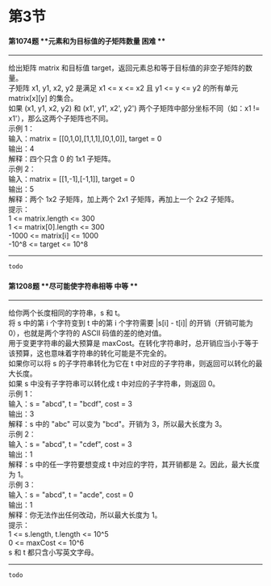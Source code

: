 # 第3节

#### 第1074题	**元素和为目标值的子矩阵数量	困难	**
***
给出矩阵 matrix 和目标值 target，返回元素总和等于目标值的非空子矩阵的数量。<br>子矩阵 x1, y1, x2, y2 是满足 x1 <= x <= x2 且 y1 <= y <= y2 的所有单元 matrix[x][y] 的集合。<br>如果 (x1, y1, x2, y2) 和 (x1', y1', x2', y2') 两个子矩阵中部分坐标不同（如：x1 != x1'），那么这两个子矩阵也不同。<br>示例 1：<br>输入：matrix = [[0,1,0],[1,1,1],[0,1,0]], target = 0<br>输出：4<br>解释：四个只含 0 的 1x1 子矩阵。<br>示例 2：<br>输入：matrix = [[1,-1],[-1,1]], target = 0<br>输出：5<br>解释：两个 1x2 子矩阵，加上两个 2x1 子矩阵，再加上一个 2x2 子矩阵。<br>提示：<br>1 <= matrix.length <= 300<br>1 <= matrix[0].length <= 300<br>-1000 <= matrix[i] <= 1000<br>-10^8 <= target <= 10^8
***

```python
todo
```
#### 第1208题	**尽可能使字符串相等	中等	**
***
给你两个长度相同的字符串，s 和 t。<br>将 s 中的第 i 个字符变到 t 中的第 i 个字符需要 |s[i] - t[i]| 的开销（开销可能为 0），也就是两个字符的 ASCII 码值的差的绝对值。<br>用于变更字符串的最大预算是 maxCost。在转化字符串时，总开销应当小于等于该预算，这也意味着字符串的转化可能是不完全的。<br>如果你可以将 s 的子字符串转化为它在 t 中对应的子字符串，则返回可以转化的最大长度。<br>如果 s 中没有子字符串可以转化成 t 中对应的子字符串，则返回 0。<br>示例 1：<br>输入：s = "abcd", t = "bcdf", cost = 3<br>输出：3<br>解释：s 中的 "abc" 可以变为 "bcd"。开销为 3，所以最大长度为 3。<br>示例 2：<br>输入：s = "abcd", t = "cdef", cost = 3<br>输出：1<br>解释：s 中的任一字符要想变成 t 中对应的字符，其开销都是 2。因此，最大长度为 1。<br>示例 3：<br>输入：s = "abcd", t = "acde", cost = 0<br>输出：1<br>解释：你无法作出任何改动，所以最大长度为 1。<br>提示：<br>1 <= s.length, t.length <= 10^5<br>0 <= maxCost <= 10^6<br>s 和 t 都只含小写英文字母。
***

```python
todo
```
